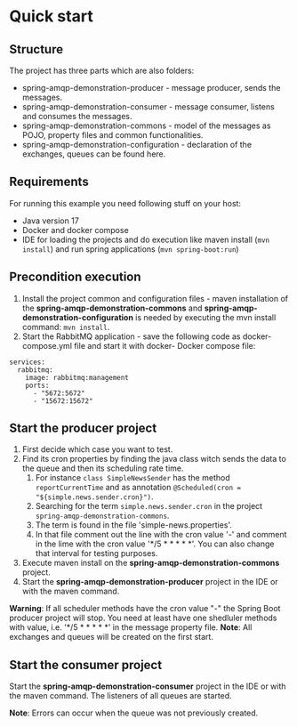 # Quick start

## Structure

The project has three parts which are also folders:

* spring-amqp-demonstration-producer - message producer, sends the messages.
* spring-amqp-demonstration-consumer - message consumer, listens and consumes the messages.
* spring-amqp-demonstration-commons - model of the messages as POJO, property files and common functionalities.
* spring-amqp-demonstration-configuration - declaration of the exchanges, queues can be found here.

## Requirements

For running this example you need following stuff on your host:

* Java version 17
* Docker and docker compose
* IDE for loading the projects and do execution like maven install (`mvn install`) and run spring applications (`mvn spring-boot:run`)

## Precondition execution

1. Install the project common and configuration files - maven installation of the **spring-amqp-demonstration-commons** and **spring-amqp-demonstration-configuration** is needed by executing the mvn install command: `mvn install`.
2. Start the RabbitMQ application - save the following code as docker-compose.yml file and start it with docker- Docker compose file:
```
services:
  rabbitmq:
    image: rabbitmq:management
    ports:
      - "5672:5672"
      - "15672:15672"
```

## Start the producer project

1. First decide which case you want to test.
2. Find its cron properties by finding the java class witch sends the data to the queue and then its scheduling rate time. 
   1. For instance `class SimpleNewsSender` has the method `reportCurrentTime` and as annotation `@Scheduled(cron = "${simple.news.sender.cron}")`. 
   2. Searching for the term `simple.news.sender.cron` in the project `spring-amqp-demonstration-commons`. 
   3. The term is found in the file 'simple-news.properties'. 
   4. In that file comment out the line with the cron value '-' and comment in the lime with the cron value '*/5 * * * * *'. You can also change that interval for testing purposes.
3. Execute maven install on the **spring-amqp-demonstration-commons** project.
4. Start the **spring-amqp-demonstration-producer** project in the IDE or with the maven command.

**Warning**: If all scheduler methods have the cron value "-" the Spring Boot producer project will stop. You need at least have one shedluler methods with value, i.e. '*/5 * * * * *' in the message property file.
**Note**: All exchanges and queues will be created on the first start.

## Start the consumer project

Start the **spring-amqp-demonstration-consumer** project in the IDE or with the maven command.
The listeners of all queues are started. 

**Note**: Errors can occur when the queue was not previously created.
